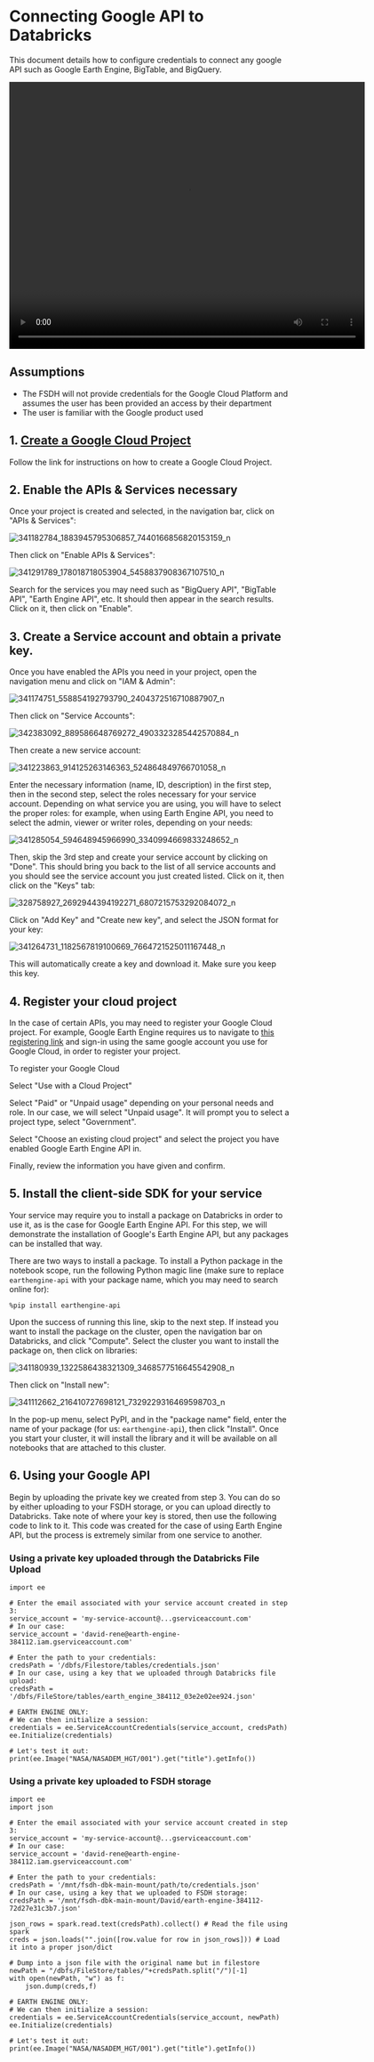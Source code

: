 # Connecting Google API to Databricks

This document details how to configure credentials to connect any google API such as Google Earth Engine, BigTable, and BigQuery.

<video width="640" height="480" controls>
    <source src="/api/media/sample1.mp4" type="video/mp4">
    Your browser does not support the video tag.
</video>

## Assumptions

- The FSDH will not provide credentials for the Google Cloud Platform and assumes the user has been provided an access by their department
- The user is familiar with the Google product used

## 1. [Create a Google Cloud Project](https://developers.google.com/workspace/guides/create-project)

Follow the link for instructions on how to create a Google Cloud Project.

## 2. Enable the APIs & Services necessary

Once your project is created and selected, in the navigation bar, click on "APIs & Services":

![341182784_1883945795306857_7440166856820153159_n](https://user-images.githubusercontent.com/56747050/233416304-13b98718-337e-42eb-b6ae-0e1888404fea.png)

Then click on "Enable APIs & Services":

![341291789_178018718053904_5458837908367107510_n](https://user-images.githubusercontent.com/56747050/233416401-5de8b538-6c2a-4e89-a578-6810736eb484.png)

Search for the services you may need such as "BigQuery API", "BigTable API", "Earth Engine API", etc. It should then appear in the search results. Click on it, then click on "Enable".

## 3. Create a Service account and obtain a private key.

Once you have enabled the APIs you need in your project, open the navigation menu and click on "IAM & Admin":

![341174751_558854192793790_2404372516710887907_n](https://user-images.githubusercontent.com/56747050/233416480-e9e68e01-6d9f-4db2-9235-9fd68c03a500.png)

Then click on "Service Accounts":

![342383092_889586648769272_4903323285442570884_n](https://user-images.githubusercontent.com/56747050/233416581-b959909c-d8f2-42ef-a304-f2734e7aaeb3.png)

Then create a new service account:

![341223863_914125263146363_524864849766701058_n](https://user-images.githubusercontent.com/56747050/233416627-8c378c19-e2cc-44d9-8b18-8e64735ecc7b.png)

Enter the necessary information (name, ID, description) in the first step, then in the second step, select the roles necessary for your service account. Depending on what service you are using, you will have to select the proper roles: for example, when using Earth Engine API, you need to select the admin, viewer or writer roles, depending on your needs:

![341285054_594648945966990_3340994669833248652_n](https://user-images.githubusercontent.com/56747050/233417210-10045800-9b95-4aab-b1e8-0ac86752c586.png)

Then, skip the 3rd step and create your service account by clicking on "Done". This should bring you back to the list of all service accounts and you should see the service account you just created listed. Click on it, then click on the "Keys" tab:

![328758927_2692944394192271_6807215753292084072_n](https://user-images.githubusercontent.com/56747050/233417265-fd030087-8034-44c7-8177-786af4b02e7d.png)

Click on "Add Key" and "Create new key", and select the JSON format for your key:

![341264731_1182567819100669_7664721525011167448_n](https://user-images.githubusercontent.com/56747050/233417303-b47f9007-d15f-4211-a049-cc6cddcd0b21.png)

This will automatically create a key and download it. Make sure you keep this key.

## 4. Register your cloud project

In the case of certain APIs, you may need to register your Google Cloud project. For example, Google Earth Engine requires us to navigate to [this registering link](https://code.earthengine.google.com/register) and sign-in using the same google account you use for Google Cloud, in order to register your project.

To register your Google Cloud

Select "Use with a Cloud Project"

Select "Paid" or "Unpaid usage" depending on your personal needs and role. In our case, we will select "Unpaid usage". It will prompt you to select a project type, select "Government".

Select "Choose an existing cloud project" and select the project you have enabled Google Earth Engine API in.

Finally, review the information you have given and confirm.

## 5. Install the client-side SDK for your service

Your service may require you to install a package on Databricks in order to use it, as is the case for Google Earth Engine API. For this step, we will demonstrate the installation of Google's Earth Engine API, but any packages can be installed that way.

There are two ways to install a package. To install a Python package in the notebook scope, run the following Python magic line (make sure to replace `earthengine-api` with your package name, which you may need to search online for):

```
%pip install earthengine-api
```

Upon the success of running this line, skip to the next step. If instead you want to install the package on the cluster, open the navigation bar on Databricks, and click "Compute". Select the cluster you want to install the package on, then click on libraries:

![341180939_1322586438321309_3468577516645542908_n](https://user-images.githubusercontent.com/56747050/233418201-52d806c7-9d0d-4e2f-a839-ff7d39d161af.png)

Then click on "Install new":

![341112662_216410727698121_7329229316469598703_n](https://user-images.githubusercontent.com/56747050/233419405-8c2d008d-1e6a-4f00-94b5-1528a17fac58.png)

In the pop-up menu, select PyPI, and in the "package name" field, enter the name of your package (for us: `earthengine-api`), then click "Install". Once you start your cluster, it will install the library and it will be available on all notebooks that are attached to this cluster.

## 6. Using your Google API

Begin by uploading the private key we created from step 3. You can do so by either uploading to your FSDH storage, or you can upload directly to Databricks. Take note of where your key is stored, then use the following code to link to it. This code was created for the case of using Earth Engine API, but the process is extremely similar from one service to another.

### Using a private key uploaded through the Databricks File Upload

```
import ee

# Enter the email associated with your service account created in step 3:
service_account = 'my-service-account@...gserviceaccount.com'
# In our case:
service_account = 'david-rene@earth-engine-384112.iam.gserviceaccount.com'

# Enter the path to your credentials:
credsPath = '/dbfs/Filestore/tables/credentials.json'
# In our case, using a key that we uploaded through Databricks file upload:
credsPath = '/dbfs/FileStore/tables/earth_engine_384112_03e2e02ee924.json'

# EARTH ENGINE ONLY:
# We can then initialize a session:
credentials = ee.ServiceAccountCredentials(service_account, credsPath)
ee.Initialize(credentials)

# Let's test it out:
print(ee.Image("NASA/NASADEM_HGT/001").get("title").getInfo())
```

### Using a private key uploaded to FSDH storage

```
import ee
import json

# Enter the email associated with your service account created in step 3:
service_account = 'my-service-account@...gserviceaccount.com'
# In our case:
service_account = 'david-rene@earth-engine-384112.iam.gserviceaccount.com'

# Enter the path to your credentials:
credsPath = '/mnt/fsdh-dbk-main-mount/path/to/credentials.json'
# In our case, using a key that we uploaded to FSDH storage:
credsPath = '/mnt/fsdh-dbk-main-mount/David/earth-engine-384112-72d27e31c3b7.json'

json_rows = spark.read.text(credsPath).collect() # Read the file using spark
creds = json.loads("".join([row.value for row in json_rows])) # Load it into a proper json/dict

# Dump into a json file with the original name but in filestore
newPath = "/dbfs/FileStore/tables/"+credsPath.split("/")[-1]
with open(newPath, "w") as f:
    json.dump(creds,f)

# EARTH ENGINE ONLY:
# We can then initialize a session:
credentials = ee.ServiceAccountCredentials(service_account, newPath)
ee.Initialize(credentials)

# Let's test it out:
print(ee.Image("NASA/NASADEM_HGT/001").get("title").getInfo())
```
